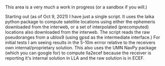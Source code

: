 This area is a very much a work in progress (or a sandbox if you will.)

Starting out (as of Oct 9, 2021) I have just a single script.  It uses
the laika python package to compute satellite locations using either
the ephemeris downloaded from the interweb, or a set of interpolated
(precomputed) locations also downloaded from the interweb.  The script
reads the raw pseudoranges from a ublox9 (using gpsd as the
intermediate interface.)  For initial tests I am seeing results in the
5-10m errror relative to the receivers own internal/proprietary
solution.  This also uses the UMN NavPy package (which you can google
for) to compute lla2ecef because the receiver is reporting it's
internal solution in LLA and the raw solution is in ECEF.
